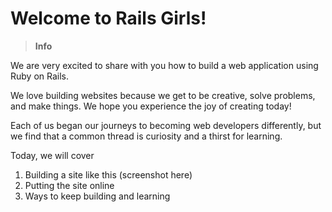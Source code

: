 # Welcome to Rails Girls!

> **Info**

We are very excited to share with you how to build a web application using Ruby on Rails.

We love building websites because we get to be creative, solve problems, and make things.  We hope you experience the joy of creating today!

Each of us began our journeys to becoming web developers differently, but we find that a common thread is curiosity and a thirst for learning.

Today, we will cover

1. Building a site like this (screenshot here)
2. Putting the site online
3. Ways to keep building and learning

